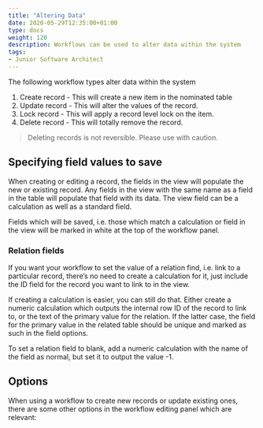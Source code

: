 ```yaml
---
title: "Altering Data"
date: 2020-05-29T12:35:00+01:00
type: docs
weight: 120
description: Workflows can be used to alter data within the system
tags:
- Junior Software Architect
---
```


The following workflow types alter data within the system
1) Create record - This will create a new item in the nominated table
2) Update record - This will alter the values of the record.
3) Lock record - This will apply a record level lock on the item.
4) Delete record - This will totally remove the record.
> Deleting records is not reversible. Please use with caution.

## Specifying field values to save
When creating or editing a record, the fields in the view will populate the new or existing record. Any fields in the view with the same name as a field in the table will populate that field with its data. The view field can be a calculation as well as a standard field.

Fields which will be saved, i.e. those which match a calculation or field in the view will be marked in white at the top of the workflow panel.

### Relation fields

If you want your workflow to set the value of a relation find, i.e. link to a particular record, there’s no need to create a calculation for it, just include the ID field for the record you want to link to in the view.

If creating a calculation is easier, you can still do that. Either create a numeric calculation which outputs the internal row ID of the record to link to, or the text of the primary value for the relation. If the latter case, the field for the primary value in the related table should be unique and marked as such in the field options.

To set a relation field to blank, add a numeric calculation with the name of the field as normal, but set it to output the value -1.

## Options
When using a workflow to create new records or update existing ones, there are some other options in the workflow editing panel which are relevant:

